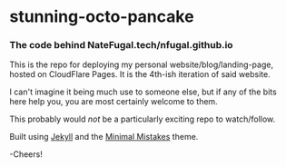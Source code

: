 # stunning-octo-pancake

### The code behind NateFugal.tech/nfugal.github.io

This is the repo for deploying my personal website/blog/landing-page, hosted on CloudFlare Pages. It is the 4th-ish iteration of said website.

I can't imagine it being much use to someone else, but if any of the bits here help you, you are most certainly welcome to them.

This probably would _not_ be a particularly exciting repo to watch/follow.

Built using [Jekyll](https://jekyllrb.com/) and the [Minimal Mistakes](https://mmistakes.github.io/minimal-mistakes/) theme.

-Cheers!
